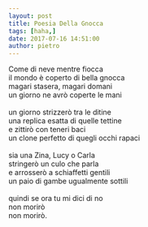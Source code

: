 ```yaml
---
layout: post
title: Poesia Della Gnocca
tags: [haha,]
date: 2017-07-16 14:51:00
author: pietro
---
```

Come di neve mentre fiocca<br/>il mondo è coperto di bella gnocca<br/>magari stasera, magari domani<br/>un giorno ne avrò coperte le mani<br/><br/>un giorno strizzerò tra le ditine<br/>una replica esatta di quelle tettine<br/>e zittirò con teneri baci<br/>un clone perfetto di quegli occhi rapaci<br/><br/>sia una Zina, Lucy o Carla<br/>stringerò un culo che parla<br/>e arrosserò a schiaffetti gentili<br/>un paio di gambe ugualmente sottili<br/><br/>quindi se ora tu mi dici di no<br/>non morirò<br/>non morirò.
